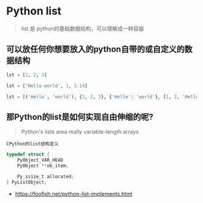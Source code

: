 # Python list

> list 是 python的基础数据结构，可以理解成一种容器

## 可以放任何你想要放入的python自带的或自定义的数据结构

```python
lst = [1, 2, 3]

lst = ['Hello world', 1, 3.14]

lst = [('Hello', 'world'), {1, 2, 3}, {'Hello': 'world'}, [1, 2, 'Hello', 'world']]
```

## 那Python的list是如何实现自由伸缩的呢?

> Python's lists area really variable-length arrays

`CPython的list结构定义`

```c
typedef struct {
    PyObject_VAR_HEAD
    PyObject **ob_item;

    Py_ssize_t allocated;
} PyListObject;
```

- https://foofish.net/python-list-implements.html
